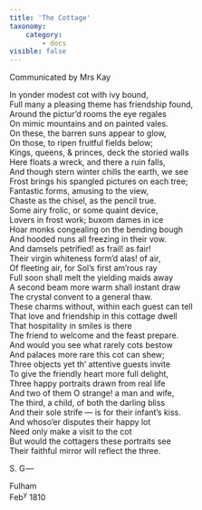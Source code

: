 ```yaml
---
title: 'The Cottage'
taxonomy:
    category:
        - docs
visible: false
---
```


<div class="author">Communicated by Mrs Kay</div>

In yonder modest cot with ivy bound,  
Full many a pleasing theme has friendship found,  
Around the pictur’d rooms the eye regales  
On mimic mountains and on painted vales.  
On these, the barren suns appear to glow,  
On those, to ripen fruitful fields below;  
Kings, queens, & princes, deck the storied walls  
Here floats a wreck, and there a ruin falls,  
And though stern winter chills the earth, we see  
Frost brings his spangled pictures on each tree;  
Fantastic forms, amusing to the view,  
Chaste as the chisel, as the pencil true.  
Some airy frolic, or some quaint device,  
Lovers in frost work; buxom dames in ice  
Hoar monks congealing on the bending bough  
And hooded nuns all freezing in their vow.  
And damsels petrified! as frail! as fair!  
Their virgin whiteness form’d alas! of air,  
Of fleeting air, for Sol’s first am’rous ray  
Full soon shall melt the yielding maids away  
A second beam more warm shall instant draw  
The crystal convent to a general thaw.  
These charms without, within each guest can tell  
That love and friendship in this cottage dwell  
That hospitality in smiles is there  
The friend to welcome and the feast prepare.  
And would you see what rarely cots bestow  
And palaces more rare this cot can shew;  
Three objects yet th’ attentive guests invite  
To give the friendly heart more full delight,  
Three happy portraits drawn from real life  
And two of them O strange! a man and wife,  
The third, a child, of both the darling bliss  
And their sole strife — is for their infant’s kiss.  
And whoso’er disputes their happy lot  
Need only make a visit to the cot  
But would the cottagers these portraits see  
Their faithful mirror will reflect the three.  
  
S. G —  
  
Fulham  
Feb<sup>y</sup> 1810